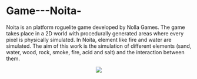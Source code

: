 # Game---Noita-


Noita is an platform roguelite game developed by Nolla Games. The game takes place in a 2D world with procedurally generated areas where every pixel is physically simulated. In Noita, element like fire and water are simulated. The aim of this work is the simulation of different elements (sand, water, wood, rock, smoke, fire, acid and salt) and the interaction between them. 



<p align="center"> 
<img src="https://github.com/gipi333/Simulation-game---Noita---element-simulation/blob/main/Noita.png" > 
</p>

